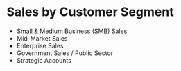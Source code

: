 # Sales by Customer Segment

- Small & Medium Business (SMB) Sales
- Mid-Market Sales
- Enterprise Sales
- Government Sales / Public Sector
- Strategic Accounts